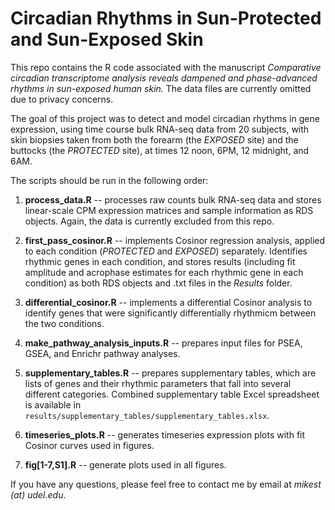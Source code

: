 # Circadian Rhythms in Sun-Protected and Sun-Exposed Skin

This repo contains the R code associated with the manuscript *Comparative circadian transcriptome analysis reveals dampened and phase-advanced rhythms in sun-exposed human skin.* The data files are currently omitted due to privacy concerns.

The goal of this project was to detect and model circadian rhythms in gene expression, using time course bulk RNA-seq data from 20 subjects, with skin biopsies taken from both the forearm (the *EXPOSED* site) and the buttocks (the *PROTECTED* site), at times 12 noon, 6PM, 12 midnight, and 6AM.

The scripts should be run in the following order:

1. **process_data.R** -- processes raw counts bulk RNA-seq data and stores linear-scale CPM expression matrices and sample information as RDS objects. Again, the data is currently excluded from this repo.
2. **first_pass_cosinor.R** -- implements Cosinor regression analysis, applied to each condition (*PROTECTED* and *EXPOSED*) separately. Identifies rhythmic genes in each condition, and stores results (including fit amplitude and acrophase estimates for each rhythmic gene in each condition) as both RDS objects and .txt files in the *Results* folder.
3. **differential_cosinor.R** -- implements a differential Cosinor analysis to identify genes that were significantly differentially rhythmicm between the two conditions.

4. **make_pathway_analysis_inputs.R** -- prepares input files for PSEA, GSEA, and Enrichr pathway analyses.

5. **supplementary_tables.R** -- prepares supplementary tables, which are lists of genes and their rhythmic parameters that fall into several different categories. Combined supplementary table Excel spreadsheet is available in ```results/supplementary_tables/supplementary_tables.xlsx```.

6. **timeseries_plots.R** -- generates timeseries expression plots with fit Cosinor curves used in figures.

7. **fig[1-7,S1].R** -- generate plots used in all figures.



If you have any questions, please feel free to contact me by email at *mikest (at) udel.edu*.



